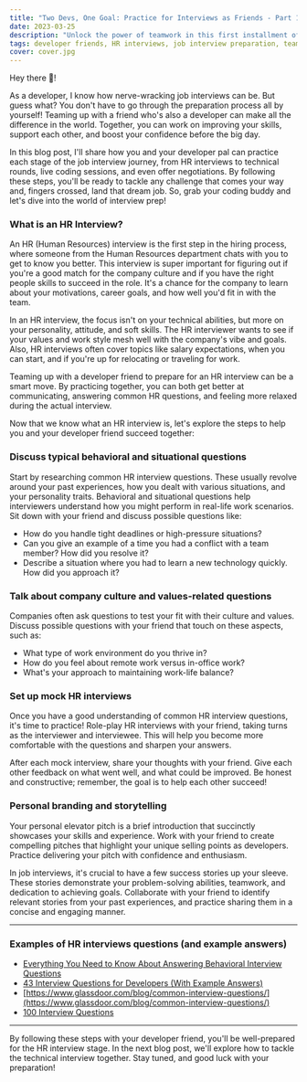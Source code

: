```yaml
---
title: "Two Devs, One Goal: Practice for Interviews as Friends - Part 1: HR Interviews"
date: 2023-03-25
description: "Unlock the power of teamwork in this first installment of a four-part series, 'Two Devs, One Goal: Practice for Interviews as Friends.' Explore essential tips and strategies for acing HR interviews and embark on the journey to job interview success together."
tags: developer friends, HR interviews, job interview preparation, teamwork, collaboration, interview success, two devs one goal, interview practice, career development, communication skills
cover: cover.jpg
---
```


Hey there 👋!

As a developer, I know how nerve-wracking job interviews can be. But guess what? You don't have to go through the preparation process all by yourself! Teaming up with a friend who's also a developer can make all the difference in the world. Together, you can work on improving your skills, support each other, and boost your confidence before the big day.

In this blog post, I'll share how you and your developer pal can practice each stage of the job interview journey, from HR interviews to technical rounds, live coding sessions, and even offer negotiations. By following these steps, you'll be ready to tackle any challenge that comes your way and, fingers crossed, land that dream job. So, grab your coding buddy and let's dive into the world of interview prep!

### What is an HR Interview?

An HR (Human Resources) interview is the first step in the hiring process, where someone from the Human Resources department chats with you to get to know you better. This interview is super important for figuring out if you're a good match for the company culture and if you have the right people skills to succeed in the role. It's a chance for the company to learn about your motivations, career goals, and how well you'd fit in with the team.

In an HR interview, the focus isn't on your technical abilities, but more on your personality, attitude, and soft skills. The HR interviewer wants to see if your values and work style mesh well with the company's vibe and goals. Also, HR interviews often cover topics like salary expectations, when you can start, and if you're up for relocating or traveling for work.

Teaming up with a developer friend to prepare for an HR interview can be a smart move. By practicing together, you can both get better at communicating, answering common HR questions, and feeling more relaxed during the actual interview.

Now that we know what an HR interview is, let's explore the steps to help you and your developer friend succeed together:

### Discuss typical behavioral and situational questions

Start by researching common HR interview questions. These usually revolve around your past experiences, how you dealt with various situations, and your personality traits. Behavioral and situational questions help interviewers understand how you might perform in real-life work scenarios. Sit down with your friend and discuss possible questions like:

- How do you handle tight deadlines or high-pressure situations?
- Can you give an example of a time you had a conflict with a team member? How did you resolve it?
- Describe a situation where you had to learn a new technology quickly. How did you approach it?

### Talk about company culture and values-related questions

Companies often ask questions to test your fit with their culture and values. Discuss possible questions with your friend that touch on these aspects, such as:

- What type of work environment do you thrive in?
- How do you feel about remote work versus in-office work?
- What's your approach to maintaining work-life balance?

### Set up mock HR interviews

Once you have a good understanding of common HR interview questions, it's time to practice! Role-play HR interviews with your friend, taking turns as the interviewer and interviewee. This will help you become more comfortable with the questions and sharpen your answers.

After each mock interview, share your thoughts with your friend. Give each other feedback on what went well, and what could be improved. Be honest and constructive; remember, the goal is to help each other succeed!

### Personal branding and storytelling

Your personal elevator pitch is a brief introduction that succinctly showcases your skills and experience. Work with your friend to create compelling pitches that highlight your unique selling points as developers. Practice delivering your pitch with confidence and enthusiasm.

In job interviews, it's crucial to have a few success stories up your sleeve. These stories demonstrate your problem-solving abilities, teamwork, and dedication to achieving goals. Collaborate with your friend to identify relevant stories from your past experiences, and practice sharing them in a concise and engaging manner.

---

### Examples of HR interviews questions (and example answers)

- [Everything You Need to Know About Answering Behavioral Interview Questions](https://www.themuse.com/advice/30-behavioral-interview-questions-you-should-be-ready-to-answer)
- [43 Interview Questions for Developers (With Example Answers)](https://www.indeed.com/career-advice/interviewing/interview-questions-for-developers)
- [https://www.glassdoor.com/blog/common-interview-questions/](https://www.glassdoor.com/blog/common-interview-questions/)
- [100 Interview Questions](https://www.monster.com/career-advice/article/100-potential-interview-questions)

---

By following these steps with your developer friend, you'll be well-prepared for the HR interview stage. In the next blog post, we'll explore how to tackle the technical interview together. Stay tuned, and good luck with your preparation!
